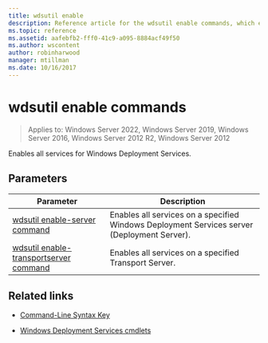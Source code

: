 ```yaml
---
title: wdsutil enable
description: Reference article for the wdsutil enable commands, which enables all services for Windows Deployment Services.
ms.topic: reference
ms.assetid: aafebfb2-fff0-41c9-a095-8884acf49f50
ms.author: wscontent
author: robinharwood
manager: mtillman
ms.date: 10/16/2017
---
```


# wdsutil enable commands

>Applies to: Windows Server 2022, Windows Server 2019, Windows Server 2016, Windows Server 2012 R2, Windows Server 2012

Enables all services for Windows Deployment Services.

## Parameters

| Parameter | Description |
|--|--|
| [wdsutil enable-server command](wdsutil-enable-server.md) | Enables all services on a specified Windows Deployment Services server (Deployment Server). |
| [wdsutil enable-transportserver command](wdsutil-enable-transportserver.md) | Enables all services on a specified Transport Server. |

## Related links

- [Command-Line Syntax Key](command-line-syntax-key.md)

- [Windows Deployment Services cmdlets](/powershell/module/wds)
